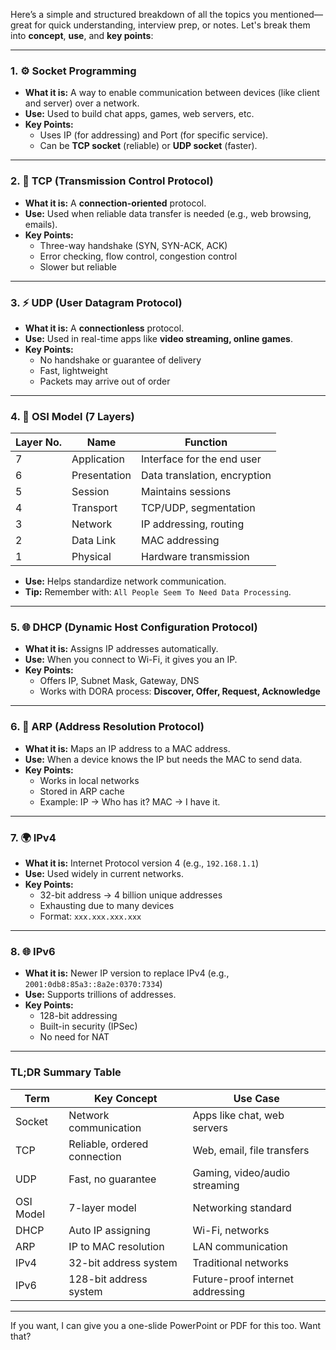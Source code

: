 Here’s a simple and structured breakdown of all the topics you mentioned—great for quick understanding, interview prep, or notes. Let's break them into **concept**, **use**, and **key points**:

---

### 1. ⚙️ **Socket Programming**
- **What it is:** A way to enable communication between devices (like client and server) over a network.
- **Use:** Used to build chat apps, games, web servers, etc.
- **Key Points:**
  - Uses IP (for addressing) and Port (for specific service).
  - Can be **TCP socket** (reliable) or **UDP socket** (faster).

---

### 2. 📡 **TCP (Transmission Control Protocol)**
- **What it is:** A **connection-oriented** protocol.
- **Use:** Used when reliable data transfer is needed (e.g., web browsing, emails).
- **Key Points:**
  - Three-way handshake (SYN, SYN-ACK, ACK)
  - Error checking, flow control, congestion control
  - Slower but reliable

---

### 3. ⚡ **UDP (User Datagram Protocol)**
- **What it is:** A **connectionless** protocol.
- **Use:** Used in real-time apps like **video streaming, online games**.
- **Key Points:**
  - No handshake or guarantee of delivery
  - Fast, lightweight
  - Packets may arrive out of order

---

### 4. 🧱 **OSI Model (7 Layers)**
| Layer No. | Name | Function |
|-----------|------|----------|
| 7 | Application | Interface for the end user |
| 6 | Presentation | Data translation, encryption |
| 5 | Session | Maintains sessions |
| 4 | Transport | TCP/UDP, segmentation |
| 3 | Network | IP addressing, routing |
| 2 | Data Link | MAC addressing |
| 1 | Physical | Hardware transmission |

- **Use:** Helps standardize network communication.
- **Tip:** Remember with: `All People Seem To Need Data Processing`.

---

### 5. 🌐 **DHCP (Dynamic Host Configuration Protocol)**
- **What it is:** Assigns IP addresses automatically.
- **Use:** When you connect to Wi-Fi, it gives you an IP.
- **Key Points:**
  - Offers IP, Subnet Mask, Gateway, DNS
  - Works with DORA process: **Discover, Offer, Request, Acknowledge**

---

### 6. 🔁 **ARP (Address Resolution Protocol)**
- **What it is:** Maps an IP address to a MAC address.
- **Use:** When a device knows the IP but needs the MAC to send data.
- **Key Points:**
  - Works in local networks
  - Stored in ARP cache
  - Example: IP → Who has it? MAC → I have it.

---

### 7. 🌍 **IPv4**
- **What it is:** Internet Protocol version 4 (e.g., `192.168.1.1`)
- **Use:** Used widely in current networks.
- **Key Points:**
  - 32-bit address → 4 billion unique addresses
  - Exhausting due to many devices
  - Format: `xxx.xxx.xxx.xxx`

---

### 8. 🌐 **IPv6**
- **What it is:** Newer IP version to replace IPv4 (e.g., `2001:0db8:85a3::8a2e:0370:7334`)
- **Use:** Supports trillions of addresses.
- **Key Points:**
  - 128-bit addressing
  - Built-in security (IPSec)
  - No need for NAT

---

### TL;DR Summary Table

| Term       | Key Concept                    | Use Case                             |
|------------|--------------------------------|--------------------------------------|
| Socket     | Network communication          | Apps like chat, web servers          |
| TCP        | Reliable, ordered connection   | Web, email, file transfers           |
| UDP        | Fast, no guarantee             | Gaming, video/audio streaming        |
| OSI Model  | 7-layer model                  | Networking standard                  |
| DHCP       | Auto IP assigning              | Wi-Fi, networks                      |
| ARP        | IP to MAC resolution           | LAN communication                    |
| IPv4       | 32-bit address system          | Traditional networks                 |
| IPv6       | 128-bit address system         | Future-proof internet addressing     |

---

If you want, I can give you a one-slide PowerPoint or PDF for this too. Want that?


